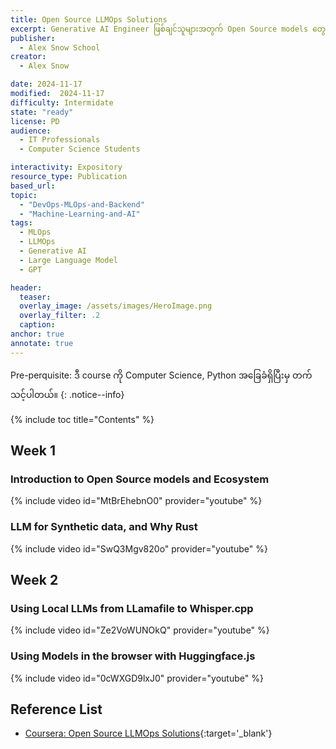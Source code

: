 ```yaml
---
title: Open Source LLMOps Solutions
excerpt: Generative AI Engineer ဖြစ်ချင်သူများအတွက် Open Source models တွေကို locally ဘယ်လို deploy လုပ်မလဲ ဆိုတာကို ဦးစားပေးထားတဲ့ course ပဲ ဖြစ်ပါတယ်။
publisher:
  - Alex Snow School
creator:
  - Alex Snow

date: 2024-11-17
modified:  2024-11-17
difficulty: Intermidate
state: "ready"
license: PD
audience:
  - IT Professionals
  - Computer Science Students

interactivity: Expository
resource_type: Publication
based_url:
topic:
  - "DevOps-MLOps-and-Backend"
  - "Machine-Learning-and-AI"
tags:
  - MLOps
  - LLMOps
  - Generative AI
  - Large Language Model
  - GPT

header:
  teaser: 
  overlay_image: /assets/images/HeroImage.png
  overlay_filter: .2
  caption:
anchor: true
annotate: true
---
```


Pre-perquisite: ဒီ course ကို Computer Science, Python အခြေခံရှိပြီးမှ တက်သင့်ပါတယ်။
{: .notice--info}

{% include toc title="Contents" %}

## Week 1

### Introduction to Open Source models and Ecosystem

{% include video id="MtBrEhebnO0" provider="youtube" %}

### LLM for Synthetic data, and Why Rust

{% include video id="SwQ3Mgv820o" provider="youtube" %}

## Week 2

### Using Local LLMs from LLamafile to Whisper.cpp

{% include video id="Ze2VoWUNOkQ" provider="youtube" %}

### Using Models in the browser with Huggingface.js

{% include video id="0cWXGD9lxJ0" provider="youtube" %}

## Reference List

- [Coursera: Open Source LLMOps Solutions](https://www.coursera.org/learn/open-source-llmops-solutions){:target='\_blank'}
